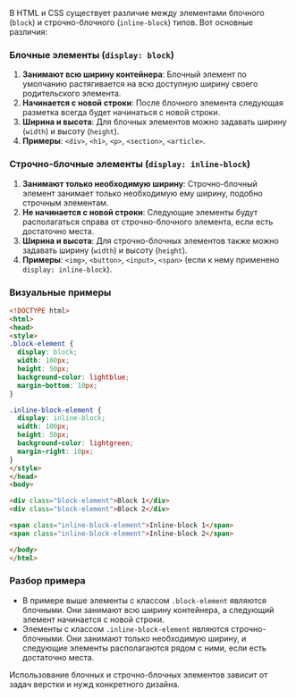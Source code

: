 В HTML и CSS существует различие между элементами блочного (`block`) и строчно-блочного (`inline-block`) типов. Вот основные различия:

### Блочные элементы (`display: block`)

1. **Занимают всю ширину контейнера**: Блочный элемент по умолчанию растягивается на всю доступную ширину своего родительского элемента.
2. **Начинается с новой строки**: После блочного элемента следующая разметка всегда будет начинаться с новой строки.
3. **Ширина и высота**: Для блочных элементов можно задавать ширину (`width`) и высоту (`height`).
4. **Примеры**: `<div>`, `<h1>`, `<p>`, `<section>`, `<article>`.

### Строчно-блочные элементы (`display: inline-block`)

1. **Занимают только необходимую ширину**: Строчно-блочный элемент занимает только необходимую ему ширину, подобно строчным элементам.
2. **Не начинается с новой строки**: Следующие элементы будут располагаться справа от строчно-блочного элемента, если есть достаточно места.
3. **Ширина и высота**: Для строчно-блочных элементов также можно задавать ширину (`width`) и высоту (`height`).
4. **Примеры**: `<img>`, `<button>`, `<input>`, `<span>` (если к нему применено `display: inline-block`).

### Визуальные примеры

```html
<!DOCTYPE html>
<html>
<head>
<style>
.block-element {
  display: block;
  width: 100px;
  height: 50px;
  background-color: lightblue;
  margin-bottom: 10px;
}

.inline-block-element {
  display: inline-block;
  width: 100px;
  height: 50px;
  background-color: lightgreen;
  margin-right: 10px;
}
</style>
</head>
<body>

<div class="block-element">Block 1</div>
<div class="block-element">Block 2</div>

<span class="inline-block-element">Inline-block 1</span>
<span class="inline-block-element">Inline-block 2</span>

</body>
</html>
```

### Разбор примера

- В примере выше элементы с классом `.block-element` являются блочными. Они занимают всю ширину контейнера, а следующий элемент начинается с новой строки.
- Элементы с классом `.inline-block-element` являются строчно-блочными. Они занимают только необходимую ширину, и следующие элементы располагаются рядом с ними, если есть достаточно места.

Использование блочных и строчно-блочных элементов зависит от задач верстки и нужд конкретного дизайна.